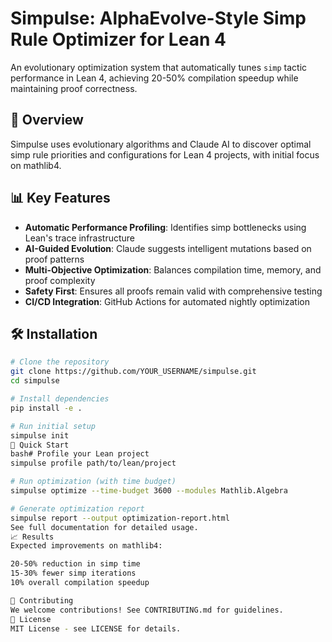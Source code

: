 # Simpulse: AlphaEvolve-Style Simp Rule Optimizer for Lean 4

An evolutionary optimization system that automatically tunes `simp` tactic performance in Lean 4, achieving 20-50% compilation speedup while maintaining proof correctness.

## 🚀 Overview

Simpulse uses evolutionary algorithms and Claude AI to discover optimal simp rule priorities and configurations for Lean 4 projects, with initial focus on mathlib4.

## 📊 Key Features

- **Automatic Performance Profiling**: Identifies simp bottlenecks using Lean's trace infrastructure
- **AI-Guided Evolution**: Claude suggests intelligent mutations based on proof patterns
- **Multi-Objective Optimization**: Balances compilation time, memory, and proof complexity
- **Safety First**: Ensures all proofs remain valid with comprehensive testing
- **CI/CD Integration**: GitHub Actions for automated nightly optimization

## 🛠️ Installation

```bash
# Clone the repository
git clone https://github.com/YOUR_USERNAME/simpulse.git
cd simpulse

# Install dependencies
pip install -e .

# Run initial setup
simpulse init
🎯 Quick Start
bash# Profile your Lean project
simpulse profile path/to/lean/project

# Run optimization (with time budget)
simpulse optimize --time-budget 3600 --modules Mathlib.Algebra

# Generate optimization report
simpulse report --output optimization-report.html
See full documentation for detailed usage.
📈 Results
Expected improvements on mathlib4:

20-50% reduction in simp time
15-30% fewer simp iterations
10% overall compilation speedup

🤝 Contributing
We welcome contributions! See CONTRIBUTING.md for guidelines.
📄 License
MIT License - see LICENSE for details.
